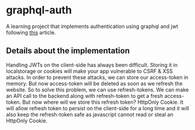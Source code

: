 # graphql-auth

A learning project that implements authentication using graphql and jwt following [this](https://hasura.io/blog/best-practices-of-using-jwt-with-graphql/)
article.

## Details about the implementation

Handling JWTs on the client-side has always been difficult. Storing it in localstorage or cookies will make your app vulnerable to CSRF & XSS attacks.
In order to prevent these attacks, we can store our access-token in memory. But now access-token will be deleted as soon as we refresh the website. So to solve this problem,
we can use refresh-tokens. We can make an API call to the backend along with refresh-token to get a fresh access-token. But now where will we store this refresh token? 
HttpOnly Cookie. It will allow refresh token to persist on the client-side for a long time and it will also keep the refresh-token safe as javascript cannot read or steal 
an HttpOnly Cookie. 
